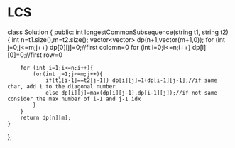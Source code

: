  # LCS
 class Solution {
public:
    int longestCommonSubsequence(string t1, string t2) {
        int n=t1.size(),m=t2.size();
        vector<vector<int>> dp(n+1,vector<int>(m+1,0));
        for (int j=0;j<=m;j++) dp[0][j]=0;//first colomn=0
        for (int i=0;i<=n;i++) dp[i][0]=0;//first row=0

        for (int i=1;i<=n;i++){
            for(int j=1;j<=m;j++){
                if(t1[i-1]==t2[j-1]) dp[i][j]=1+dp[i-1][j-1];//if same char, add 1 to the diagonal number
                else dp[i][j]=max(dp[i][j-1],dp[i-1][j]);//if not same consider the max number of i-1 and j-1 idx
            }
        }
        return dp[n][m];
    }
};
